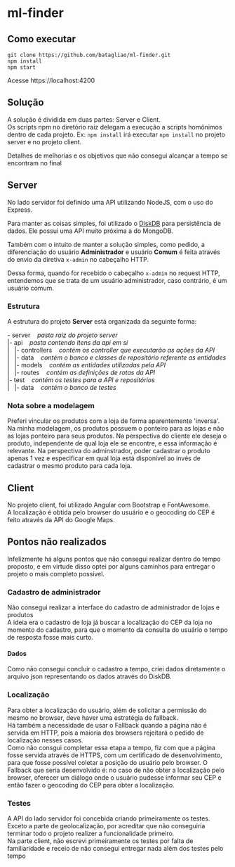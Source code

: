 # ml-finder

## Como executar
`git clone https://github.com/batagliao/ml-finder.git` <br />
`npm install`
<br />
`npm start`

Acesse https://localhost:4200

## Solução
A solução é dividida em duas partes: Server e Client. <br />
Os scripts npm no diretório raiz delegam a execução a scripts homônimos dentro de cada projeto. Ex: `npm install` irá executar `npm install` no projeto server e no projeto client.

Detalhes de melhorias e os objetivos que não consegui alcançar a tempo se encontram no final

## Server

No lado servidor foi definido uma API utilizando NodeJS, com o uso do Express.

Para manter as coisas simples, foi utilizado o [DiskDB](https://github.com/arvindr21/diskDB) para persistência de dados. Ele possui uma API muito próxima a do MongoDB.

Também com o intuito de manter a solução simples, como pedido, a diferenciação do usuário **Administrador** e usuário **Comum** é feita através do envio da diretiva `x-admin` no cabeçalho HTTP.

Dessa forma, quando for recebido o cabeçalho `x-admin` no request HTTP, entendemos que se trata de um usuário administrador, caso contrário, é um usuário comum.

### Estrutura
A estrutura do projeto **Server** está organizada da seguinte forma:

\- server &nbsp;&nbsp;  *pasta raiz do projeto server*  <br />
 |- api &nbsp;&nbsp; *pasta contendo itens da api em si* <br />
 |  &nbsp; |- controllers &nbsp;&nbsp; *contém os controller que executarão as ações da API* <br />
 | &nbsp; |- data &nbsp;&nbsp; *contém o banco e classes de repositório referente as entidades*  <br />
 | &nbsp; |- models &nbsp;&nbsp; *contém as entidades utilizadas pela API* <br />
 | &nbsp; |- routes &nbsp;&nbsp; *contém as definições de rotas da API* <br />
 |- test &nbsp;&nbsp; *contém os testes para a API e repositórios* <br />
 | &nbsp; |- data &nbsp;&nbsp; *contém o banco de testes*

 ### Nota sobre a modelagem
 Preferi vincular os produtos com a loja de forma aparentemente 'inversa'. Na minha modelagem, os produtos possuem o ponteiro para as lojas e não as lojas ponteiro para seus produtos. Na perspectiva do cliente ele deseja o produto, independente de qual loja ele se encontre, e essa informação é relevante. Na perspectiva do adminstrador, poder cadastrar o produto apenas 1 vez e especificar em qual loja está disponível ao invés de cadastrar o mesmo produto para cada loja.


 ## Client
 No projeto client, foi utilizado Angular com Bootstrap e FontAwesome. <br />
 A localização é obtida pelo browser do usuário e o geocoding do CEP é feito através da API do Google Maps.


 ## Pontos não realizados
 Infelizmente há alguns pontos que não consegui realizar dentro do tempo proposto, e em virtude disso optei por alguns caminhos para entregar o projeto o mais completo possível.

 ### Cadastro de administrador
 Não consegui realizar a interface do cadastro de administrador de lojas e produtos <br />
 A ideia era o cadastro de loja já buscar a localização do CEP da loja no momento do cadastro, para que o momento da consulta do usuário o tempo de resposta fosse mais curto.

 #### Dados
 Como não consegui concluir o cadastro a tempo, criei dados diretamente o arquivo json representando os dados através do DiskDB.

 ### Localização
 Para obter a localização do usuário, além de solicitar a permissão do mesmo no browser, deve haver uma estratégia de fallback. <br />
 Há também a necessidade de usar o Fallback quando a página não é servida em HTTP, pois a maioria dos browsers rejeitará o pedido de localização nesses casos. <br />
 Como não consgui completar essa etapa a tempo, fiz com que a página fosse servida através de HTTPS, com um certificado de desenvolvimento, para que fosse possível coletar a posição do usuário pelo browser.
 O Fallback que seria desenvolvido é: no caso de não obter a localização pelo browser, oferecer um diálogo onde o usuário pudesse informar seu CEP e então fazer o geocoding do CEP para obter a localização.

### Testes
A API do lado servidor foi concebida criando primeiramente os testes. Exceto a parte de geolocalização, por acreditar que não conseguiria terminar todo o projeto realizer a funcionalidade primeiro. <br />
Na parte client, não escrevi primeiramente os testes por falta de familiaridade e receio de não consegui entregar nada além dos testes pelo tempo
